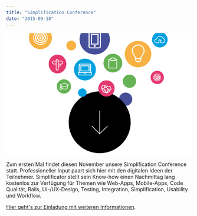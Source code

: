 ```yaml
---
title: "Simplification Conference"
date: "2015-09-18"
---
```


[![](images/simplification-conference-2015.png)](https://simplificators.files.wordpress.com/2015/09/simplification-conference-2015.png)

Zum ersten Mal findet diesen November unsere Simplification Conference statt. Professioneller Input paart sich hier mit den digitalen Ideen der Teilnehmer. Simplificator stellt sein Know-how einen Nachmittag lang kostenlos zur Verfügung für Themen wie Web-Apps, Mobile-Apps, Code Qualität, Rails, UI-/UX-Design, Testing, Integration, Simplification, Usability und Workflow.

[Hier geht's zur Einladung mit weiteren Informationen](http://us11.campaign-archive1.com/?u=978e8a6f1b28b612edcf07027&id=1d28726bfa).
